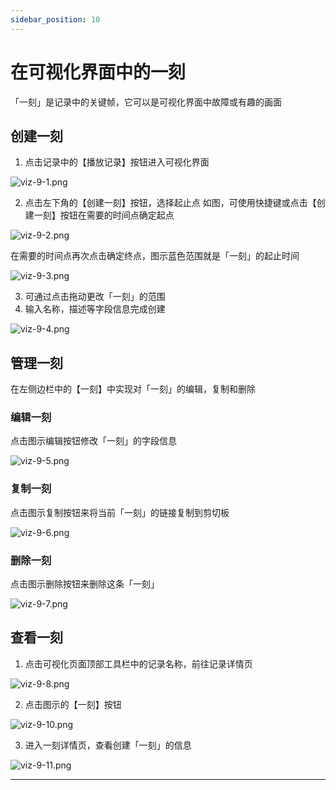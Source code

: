 ```yaml
---
sidebar_position: 10
---
```


# 在可视化界面中的一刻

「一刻」是记录中的关键帧，它可以是可视化界面中故障或有趣的画面

## 创建一刻

1. 点击记录中的【播放记录】按钮进入可视化界面

![viz-9-1.png](./img/viz-9-1.png)

2. 点击左下角的【创建一刻】按钮，选择起止点
   如图，可使用快捷键或点击【创建一刻】按钮在需要的时间点确定起点

![viz-9-2.png](./img/viz-9-2.png)

在需要的时间点再次点击确定终点，图示蓝色范围就是「一刻」的起止时间

![viz-9-3.png](./img/viz-9-3.png)

3. 可通过点击拖动更改「一刻」的范围
4. 输入名称，描述等字段信息完成创建

![viz-9-4.png](./img/viz-9-4.png)

## 管理一刻

在左侧边栏中的【一刻】中实现对「一刻」的编辑，复制和删除

### 编辑一刻

点击图示编辑按钮修改「一刻」的字段信息

![viz-9-5.png](./img/viz-9-5.png)

### 复制一刻

点击图示复制按钮来将当前「一刻」的链接复制到剪切板

![viz-9-6.png](./img/viz-9-6.png)

### 删除一刻

点击图示删除按钮来删除这条「一刻」

![viz-9-7.png](./img/viz-9-7.png)

## 查看一刻

1. 点击可视化页面顶部工具栏中的记录名称，前往记录详情页

![viz-9-8.png](./img/viz-9-8.png)

2. 点击图示的【一刻】按钮

![viz-9-10.png](./img/viz-9-10.png)

3. 进入一刻详情页，查看创建「一刻」的信息

![viz-9-11.png](./img/viz-9-11.png)

---
